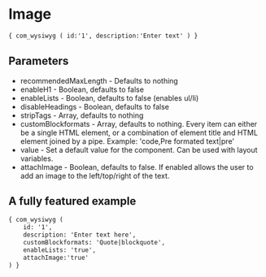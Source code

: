 Image
=====

```xml
{ com_wysiwyg ( id:'1', description:'Enter text' ) }
```

Parameters
----------

* recommendedMaxLength - Defaults to nothing
* enableH1 - Boolean, defaults to false
* enableLists - Boolean, defaults to false (enables ul/li)
* disableHeadings - Boolean, defaults to false
* stripTags - Array, defaults to nothing
* customBlockformats - Array, defaults to nothing. Every item can either be a single HTML element, or a combination of element title and HTML element joined by a pipe. Example: 'code,Pre formated text|pre'
* value - Set a default value for the component. Can be used with layout variables.
* attachImage - Boolean, defaults to false. If enabled allows the user to add an image to the left/top/right of the text.


A fully featured example
------------------------


```html
{ com_wysiwyg (
	id: '1', 
	description: 'Enter text here', 
	customBlockformats: 'Quote|blockquote', 
	enableLists: 'true',
	attachImage:'true'
) }
```